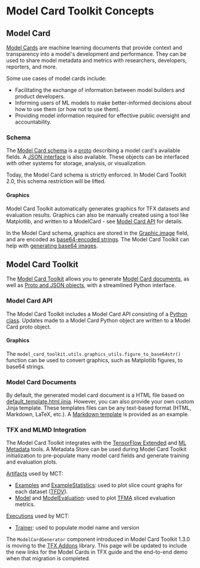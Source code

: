 # Model Card Toolkit Concepts







## Model Card

[Model Cards](https://arxiv.org/abs/1810.03993) are machine learning documents that provide context and transparency into a model's development and performance. They can be used to share model metadata and metrics with researchers, developers, reporters, and more.

Some use cases of model cards include:

* Facilitating the exchange of information between model builders and product developers.
* Informing users of ML models to make better-informed decisions about how to use them (or how not to use them).
* Providing model information required for effective public oversight and accountability.

### Schema

The
[Model Card schema](https://github.com/tensorflow/model-card-toolkit/blob/master/model_card_toolkit/proto/model_card.proto)
is a [proto](https://developers.google.com/protocol-buffers) describing a model
card's available fields. A
[JSON interface](https://github.com/tensorflow/model-card-toolkit/blob/master/model_card_toolkit/schema)
is also available. These objects can be interfaced with other systems for
storage, analysis, or visualization.

Today, the Model Card schema is strictly enforced. In Model Card Toolkit 2.0,
this schema restriction will be lifted.

#### Graphics

Model Card Toolkit automatically generates graphics for TFX datasets and
evaluation results. Graphics can also be manually created using a tool like
Matplotlib, and written to a ModelCard - see [Model Card API](###model-card-api)
for details.

In the Model Card schema, graphics are stored in the
[Graphic.image](https://github.com/tensorflow/model-card-toolkit/blob/3b565d9ec14dbf147756379649a3a32934921460/model_card_toolkit/model_card.py#L154)
field, and are encoded as
[base64-encoded strings](https://en.wikipedia.org/wiki/Base64). The Model Card
Toolkit can help with [generating base64 images](###model-card-api).

## Model Card Toolkit

The
[Model Card Toolkit](https://github.com/tensorflow/model-card-toolkit/blob/master/model_card_toolkit/model_card_toolkit.py)
allows you to generate [Model Card documents](###model-card-documents), as well
as [Proto and JSON objects](###schema), with a streamlined Python interface.

### Model Card API

The Model Card Toolkit includes a Model Card API consisting of a
[Python class](https://github.com/tensorflow/model-card-toolkit/blob/master/model_card_toolkit/model_card.py).
Updates made to a Model Card Python object are written to a Model Card proto
object.

#### Graphics

The `model_card_toolkit.utils.graphics_utils.figure_to_base64str()` function can be
used to convert graphics, such as Matplotlib figures, to base64 strings.

### Model Card Documents

By default, the generated model card document is a HTML file based on
[default_template.html.jinja](https://github.com/tensorflow/model-card-toolkit/blob/master/model_card_toolkit/template/html/default_template.html.jinja).
However, you can also provide your own custom Jinja template. These templates
files can be any text-based format (HTML, Markdown, LaTeX, etc.). A
[Markdown template](https://github.com/tensorflow/model-card-toolkit/blob/master/model_card_toolkit/template/md/default_template.md.jinja)
is provided as an example.

### TFX and MLMD Integration

The Model Card Toolkit integrates with the
[TensorFlow Extended](https://www.tensorflow.org/tfx) and
[ML Metadata](https://www.tensorflow.org/tfx/guide/mlmd) tools. A Metadata Store
can be used during Model Card Toolkit initialization to pre-populate many model
card fields and generate training and evaluation plots.

[Artifacts](https://github.com/tensorflow/tfx/blob/master/tfx/types/standard_artifacts.py)
used by MCT:

*   [Examples](https://github.com/tensorflow/tfx/blob/74978506db5b7463c6f3c5b0716c4e834314b596/tfx/types/standard_artifacts.py#L76)
    and
    [ExampleStatistics](https://github.com/tensorflow/tfx/blob/74978506db5b7463c6f3c5b0716c4e834314b596/tfx/types/standard_artifacts.py#L93):
    used to plot slice count graphs for each dataset
    ([TFDV](https://www.tensorflow.org/tfx/data_validation/get_started)).
*   [Model](https://github.com/tensorflow/tfx/blob/74978506db5b7463c6f3c5b0716c4e834314b596/tfx/types/standard_artifacts.py#L114)
    and
    [ModelEvaluation](https://github.com/tensorflow/tfx/blob/74978506db5b7463c6f3c5b0716c4e834314b596/tfx/types/standard_artifacts.py#L126):
    used to plot
    [TFMA](https://www.tensorflow.org/tfx/model_analysis/get_started) sliced
    evaluation metrics.

[Executions](https://github.com/tensorflow/tfx/blob/master/tfx/types/standard_component_specs.py)
used by MCT:

*   [Trainer](https://www.tensorflow.org/tfx/api_docs/python/tfx/v1/components/Trainer):
    used to populate model name and version

The `ModelCardGenerator` component introduced in Model Card Toolkit 1.3.0 is
moving to the [TFX Addons](https://github.com/tensorflow/tfx-addons) library.
This page will be updated to include the new links for the Model Cards in TFX
guide and the end-to-end demo when that migration is completed.
